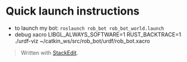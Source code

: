 # Quick launch instructions

 - to launch my bot: `roslaunch rob_bot rob_bot_world.launch`
 - debug xacro LIBGL_ALWAYS_SOFTWARE=1 RUST_BACKTRACE=1 ./urdf-viz ~/catkin_ws/src/rob_bot/urdf/rob_bot.xacro 

 
> Written with [StackEdit](https://stackedit.io/).

